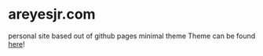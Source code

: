 # areyesjr.com

personal site based out of github pages minimal theme
Theme can be found [here](https://github.com/pages-themes/minimal)!
